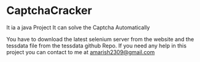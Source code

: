 # CaptchaCracker
It ia a java Project 
It can solve the Captcha Automatically



You have to download the latest  selenium server  from the website and the tessdata file from the tessdata github Repo.
If you need any help in this project you can contact to me at amarish2309@gmail.com
